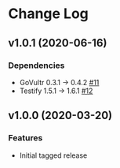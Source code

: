 # Change Log

## v1.0.1 (2020-06-16)
### Dependencies
* GoVultr 0.3.1 -> 0.4.2 [#11](https://github.com/vultr/docker-machine-driver-vultr/pull/11)
* Testify 1.5.1 -> 1.6.1 [#12](https://github.com/vultr/docker-machine-driver-vultr/pull/12)

## v1.0.0 (2020-03-20)
### Features
* Initial tagged release
